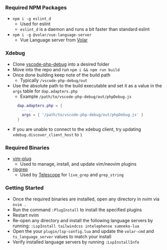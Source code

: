### Required NPM Packages
* `npm i -g eslint_d`
  * Used for eslint
  * `eslint_d` is a daemon and runs a bit faster than standard eslint
* `npm i -g @volar/vue-language-server`
  * Vue Language server from [Volar](https://github.com/johnsoncodehk/volar)

### Xdebug
  * Clone [vscode-php-debug](https://github.com/xdebug/vscode-php-debug) into a desired folder
  * Move into the repo and run `npm i && npm run build`
  * Once done building keep note of the build path
    * Typically `/vscode-php-debug/out`
  * Use the absolute path to the build executable and set it as a value in the `args` table for `dap.adapters.php`
    * Example `/path/to/vscode-php-debug/out/phpDebug.js`
    ```lua
      dap.adapters.php = {
        -- ..
        args = { '/path/to/vscode-php-debug/out/phpDebug.js' }
      }
    ```
  * If you are unable to connect to the xdebug client, try updating `xdebug.discover_client_host` to `1`

### Required Binaries
* [vim-plug](https://github.com/junegunn/vim-plug)
  * Used to manage, install, and update vim/neovim plugins
* [ripgrep](https://github.com/BurntSushi/ripgrep)
  * Used by [Telescope](https://github.com/nvim-telescope/telescope.nvim) for `live_grep` and `grep_string`

### Getting Started
- Once the required binaries are installed, open any directory in nvim via `nvim .`
- Run the command `:PlugInstall` to install the specified plugins
- Restart nvim
- Re-open any directory and install the following language servers by running:
  `:LspInstall tailwindcss intelephense sumneko-lua`
- Open the your `plugin/lsp-config.lua` and update the `volar-cmd` and `ts_language_server` values to match your install
- Verify installed language servers by running `:LspInstallInfo`
